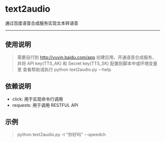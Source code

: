 # text2audio
通过百度语音合成服务实现文本转语音

---

## 使用说明
> 需要自行到 http://yuyin.baidu.com/app 创建应用，开通语音合成服务，并将 API key(TTS_AK) 和 Secret key(TTS_SK) 配置到脚本中或环境变量里
> 查看帮助请执行 python text2audio.py --help

## 依赖说明
- click: 用于实现命令行调用
- requests: 用于调用 RESTFUL API

## 示例
> python text2audio.py -t "你好吗" --speedch
